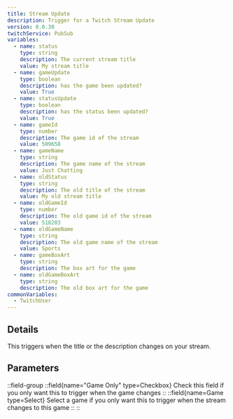 ```yaml
---
title: Stream Update
description: Trigger for a Twitch Stream Update
version: 0.0.30
twitchService: PubSub
variables:
  - name: status
    type: string
    description: The current stream title
    value: My stream title
  - name: gameUpdate
    type: boolean
    description: has the game been updated?
    value: True
  - name: statusUpdate
    type: boolean
    description: has the status been updated?
    value: True
  - name: gameId
    type: number
    description: The game id of the stream
    value: 509658
  - name: gameName
    type: string
    description: The game name of the stream
    value: Just Chatting
  - name: oldStatus
    type: string
    description: The old title of the stream
    value: My old stream title
  - name: oldGameId
    type: number
    description: The old game id of the stream
    value: 518203
  - name: oldGameName
    type: string
    description: The old game name of the stream
    value: Sports
  - name: gameBoxArt
    type: string
    description: The box art for the game
  - name: oldGameBoxArt
    type: string
    description: The old box art for the game
commonVariables:
  - TwitchUser
---
```


## Details
This triggers when the title or the description changes on your stream.

## Parameters
::field-group
  ::field{name="Game Only" type=Checkbox}
    Check this field if you only want this to trigger when the game changes
  ::
  ::field{name=Game type=Select}
    Select a game if you only want this to trigger when the stream changes to this game
  ::
::
